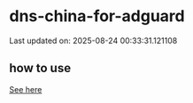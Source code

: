 # dns-china-for-adguard

Last updated on: 2025-08-24 00:33:31.121108

## how to use

[See here](https://github.com/AdguardTeam/AdGuardHome/wiki/Configuration#upstreams-from-file)